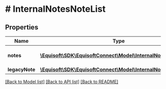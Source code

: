# # InternalNotesNoteList

## Properties

Name | Type | Description | Notes
------------ | ------------- | ------------- | -------------
**notes** | [**\Equisoft\SDK\EquisoftConnect\Model\InternalNotesNote[]**](InternalNotesNote.md) | List of internal notes. |
**legacyNote** | [**\Equisoft\SDK\EquisoftConnect\Model\InternalNotesLegacyNote**](InternalNotesLegacyNote.md) |  | [optional]

[[Back to Model list]](../../README.md#models) [[Back to API list]](../../README.md#endpoints) [[Back to README]](../../README.md)
